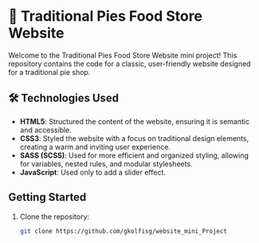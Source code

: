 # 🥧 Traditional Pies Food Store Website

Welcome to the Traditional Pies Food Store Website mini project! This repository contains the code for a classic, user-friendly
website designed for a traditional pie shop.

## 🛠️ Technologies Used

- **HTML5**: Structured the content of the website, ensuring it is semantic and accessible.
- **CSS3**: Styled the website with a focus on traditional design elements, creating a warm and inviting user experience.
- **SASS (SCSS)**: Used for more efficient and organized styling, allowing for variables, nested rules, and modular stylesheets.
- **JavaScript**: Used only to add a slider effect.

## Getting Started

1. Clone the repository:
   ```bash
   git clone https://github.com/gkolfisg/website_mini_Project
